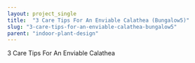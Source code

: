 ```yaml
---
layout: project_single
title:  "3 Care Tips For An Enviable Calathea (Bungalow5)"
slug: "3-care-tips-for-an-enviable-calathea-bungalow5"
parent: "indoor-plant-design"
---
```

3 Care Tips For An Enviable Calathea
